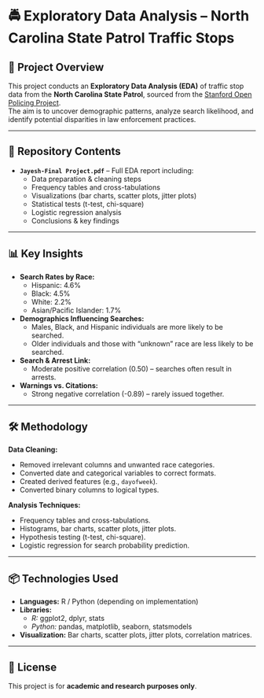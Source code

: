 # 🚔 Exploratory Data Analysis – North Carolina State Patrol Traffic Stops  

## 📌 Project Overview  
This project conducts an **Exploratory Data Analysis (EDA)** of traffic stop data from the **North Carolina State Patrol**, sourced from the [Stanford Open Policing Project](https://openpolicing.stanford.edu/).  
The aim is to uncover demographic patterns, analyze search likelihood, and identify potential disparities in law enforcement practices.  

---

## 📂 Repository Contents  
- **`Jayesh-Final Project.pdf`** – Full EDA report including:
  - Data preparation & cleaning steps
  - Frequency tables and cross-tabulations
  - Visualizations (bar charts, scatter plots, jitter plots)
  - Statistical tests (t-test, chi-square)
  - Logistic regression analysis
  - Conclusions & key findings

---

## 📊 Key Insights  
- **Search Rates by Race:**
  - Hispanic: 4.6%
  - Black: 4.5%
  - White: 2.2%
  - Asian/Pacific Islander: 1.7%  
- **Demographics Influencing Searches:**
  - Males, Black, and Hispanic individuals are more likely to be searched.
  - Older individuals and those with “unknown” race are less likely to be searched.
- **Search & Arrest Link:**
  - Moderate positive correlation (0.50) – searches often result in arrests.
- **Warnings vs. Citations:**
  - Strong negative correlation (-0.89) – rarely issued together.

---

## 🛠 Methodology  
**Data Cleaning:**
- Removed irrelevant columns and unwanted race categories.
- Converted date and categorical variables to correct formats.
- Created derived features (e.g., `dayofweek`).
- Converted binary columns to logical types.

**Analysis Techniques:**
- Frequency tables and cross-tabulations.
- Histograms, bar charts, scatter plots, jitter plots.
- Hypothesis testing (t-test, chi-square).
- Logistic regression for search probability prediction.

---

## 📦 Technologies Used  
- **Languages:** R / Python (depending on implementation)
- **Libraries:**
  - *R:* ggplot2, dplyr, stats
  - *Python:* pandas, matplotlib, seaborn, statsmodels
- **Visualization:** Bar charts, scatter plots, jitter plots, correlation matrices.

---

## 📜 License  
This project is for **academic and research purposes only**.  
